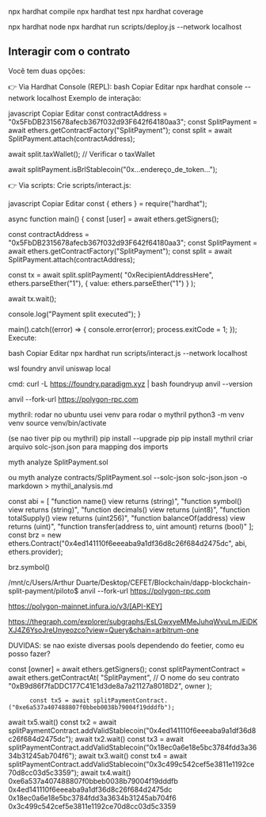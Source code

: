 npx hardhat compile
npx hardhat test
npx hardhat coverage

npx hardhat node
npx hardhat run scripts/deploy.js --network localhost


## Interagir com o contrato
Você tem duas opções:

👉 Via Hardhat Console (REPL):
bash
Copiar
Editar
npx hardhat console --network localhost
Exemplo de interação:

javascript
Copiar
Editar
const contractAddress = "0x5FbDB2315678afecb367f032d93F642f64180aa3";
const SplitPayment = await ethers.getContractFactory("SplitPayment");
const split = await SplitPayment.attach(contractAddress);

await split.taxWallet(); // Verificar o taxWallet

await splitPayment.isBrlStablecoin("0x...endereço_de_token...");



👉 Via scripts:
Crie scripts/interact.js:

javascript
Copiar
Editar
const { ethers } = require("hardhat");

async function main() {
  const [user] = await ethers.getSigners();

  const contractAddress = "0x5FbDB2315678afecb367f032d93F642f64180aa3";
  const SplitPayment = await ethers.getContractFactory("SplitPayment");
  const split = await SplitPayment.attach(contractAddress);

  const tx = await split.splitPayment(
    "0xRecipientAddressHere",
    ethers.parseEther("1"),
    { value: ethers.parseEther("1") }
  );

  await tx.wait();

  console.log("Payment split executed");
}

main().catch((error) => {
  console.error(error);
  process.exitCode = 1;
});
Execute:

bash
Copiar
Editar
npx hardhat run scripts/interact.js --network localhost


wsl
foundry
anvil
uniswap local


cmd:
curl -L https://foundry.paradigm.xyz | bash
foundryup
anvil --version

anvil --fork-url https://polygon-rpc.com

mythril:
rodar no ubuntu
usei venv para rodar o mythril
python3 -m venv venv
source venv/bin/activate

(se nao tiver pip ou mythril)
pip install --upgrade pip
pip install mythril
criar arquivo solc-json.json para mapping dos imports


myth analyze SplitPayment.sol

ou
myth analyze contracts/SplitPayment.sol --solc-json solc-json.json -o markdown > mythil_analysis.md


const abi = [
  "function name() view returns (string)",
  "function symbol() view returns (string)",
  "function decimals() view returns (uint8)",
  "function totalSupply() view returns (uint256)",
  "function balanceOf(address) view returns (uint)",
  "function transfer(address to, uint amount) returns (bool)"
];
const brz = new ethers.Contract("0x4ed141110f6eeeaba9a1df36d8c26f684d2475dc", abi, ethers.provider);

brz.symbol()




/mnt/c/Users/Arthur Duarte/Desktop/CEFET/Blockchain/dapp-blockchain-split-payment/piloto$ anvil --fork-url https://polygon-rpc.com

https://polygon-mainnet.infura.io/v3/[API-KEY]

https://thegraph.com/explorer/subgraphs/EsLGwxyeMMeJuhqWvuLmJEiDKXJ4Z6YsoJreUnyeozco?view=Query&chain=arbitrum-one

DUVIDAS:
se nao existe diversas pools dependendo do feetier, como eu posso fazer?




 const [owner] = await ethers.getSigners();
    const splitPaymentContract = await ethers.getContractAt(
      "SplitPayment", // O nome do seu contrato
      "0xB9d86f7faDDC177C41E1d3de8a7a21127a8018D2",
      owner
    );

          const tx5 = await splitPaymentContract.("0xe6a537a407488807f0bbeb0038b79004f19dddfb");
await tx5.wait()
          const tx2 = await splitPaymentContract.addValidStablecoin("0x4ed141110f6eeeaba9a1df36d8c26f684d2475dc");
await tx2.wait()
          const tx3 = await splitPaymentContract.addValidStablecoin("0x18ec0a6e18e5bc3784fdd3a3634b31245ab704f6");
          await tx3.wait()
          const tx4 = await splitPaymentContract.addValidStablecoin("0x3c499c542cef5e3811e1192ce70d8cc03d5c3359");
          await tx4.wait()
0xe6a537a407488807f0bbeb0038b79004f19dddfb
0x4ed141110f6eeeaba9a1df36d8c26f684d2475dc
0x18ec0a6e18e5bc3784fdd3a3634b31245ab704f6
0x3c499c542cef5e3811e1192ce70d8cc03d5c3359
